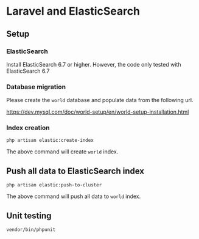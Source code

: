 # Laravel and ElasticSearch

## Setup

### ElasticSearch
Install ElasticSearch 6.7 or higher. However, the code only tested with ElasticSearch 6.7

### Database migration
Please create the `world` database and populate data from the following url.

https://dev.mysql.com/doc/world-setup/en/world-setup-installation.html


### Index creation

```
php artisan elastic:create-index
```

The above command will create `world` index.

## Push all data to ElasticSearch index

```
php artisan elastic:push-to-cluster
```

The above command will push all data to `world` index.

## Unit testing
```
vendor/bin/phpunit
```
